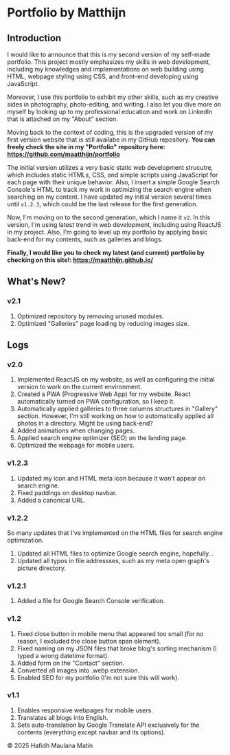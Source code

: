 # Portfolio by Matthijn

## Introduction

I would like to announce that this is my second version of my self-made portfolio. This project mostly emphasizes my skills in web development, including my knowledges and implementations on web building using HTML, webpage styling using CSS, and front-end developing using JavaScript.

Moreover, I use this portfolio to exhibit my other skills, such as my creative sides in photography, photo-editing, and writing. I also let you dive more on myself by looking up to my professional education and work on LinkedIn that is attached on my "About" section.

Moving back to the context of coding, this is the upgraded version of my first version website that is still availabe in my GitHub repository. **You can freely check the site in my "Portfolio" repository here: https://github.com/maatthijn/portfolio**

The initial version utilizes a very basic static web development strucutre, which includes static HTMLs, CSS, and simple scripts using JavaScript for each page with their unique behavior. Also, I insert a simple Google Search Console's HTML to track my work in optimizing the search engine when searching on my content. I have updated my initial version several times until `v1.2.3`, which could be the last release for the first generation.

Now, I'm moving on to the second generation, which I name it `v2`. In this version, I'm using latest trend in web development, including using ReactJS in my project. Also, I'm going to level up my portfolio by applying basic back-end for my contents, such as galleries and blogs.

**Finally, I would like you to check my latest (and current) portfolio by checking on this site!: https://maatthijn.github.io/**

## What's New?

### v2.1
1. Optimized repository by removing unused modules.
2. Optimized "Galleries" page loading by reducing images size.

## Logs

### v2.0
1. Implemented ReactJS on my website, as well as configuring the initial version to work on the current environment.
2. Created a PWA (Progressive Web App) for my website. React automatically turned on PWA configuration, so I keep it.
3. Automatically applied galleries to three columns structures in "Gallery" section. However, I'm still working on how to automatically applied all photos in a directory. Might be using back-end?
4. Added animations when changing pages.
5. Applied search engine optimizer (SEO) on the landing page.
6. Optimized the webpage for mobile users.

### v1.2.3
1. Updated my icon and HTML meta icon because it won't appear on search engine.
2. Fixed paddings on desktop navbar.
3. Added a canonical URL.

### v1.2.2
So many updates that I've implemented on the HTML files for search engine optimization.

1. Updated all HTML files to optimize Google search engine, hopefully...
2. Updated all typos in file addressses, such as my meta open graph's picture directory.

### v1.2.1
1. Added a file for Google Search Console verification.

### v1.2
1. Fixed close button in mobile menu that appeared too small (for no reason, I excluded the close button span element).
2. Fixed naming on my JSON files that broke blog's sorting mechanism (I typed a wrong datetime format).
3. Added form on the "Contact" section.
4. Converted all images into .webp extension.
5. Enabled SEO for my portfolio (I'm not sure this will work).

### v1.1
1. Enables responsive webpages for mobile users.
2. Translates all blogs into English.
3. Sets auto-translation by Google Translate API exclusively for the contents (everything except navbar and its options).

© 2025 Hafidh Maulana Matin